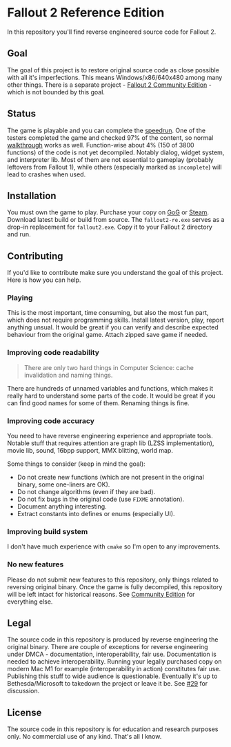 # Fallout 2 Reference Edition

In this repository you'll find reverse engineered source code for Fallout 2.

## Goal

The goal of this project is to restore original source code as close possible with all it's imperfections. This means Windows/x86/640x480 among many other things. There is a separate project - [Fallout 2 Community Edition](https://github.com/alexbatalov/fallout2-ce) - which is not bounded by this goal.

## Status

The game is playable and you can complete the [speedrun](https://fallout.fandom.com/wiki/Forum:Speedrun#Fallout_2). One of the testers completed the game and checked 97% of the content, so normal [walkthrough](https://lemmings19.github.io/fallout-2-walkthrough/) works as well. Function-wise about 4% (150 of 3800 functions) of the code is not yet decompiled. Notably dialog, widget system, and interpreter lib. Most of them are not essential to gameplay (probably leftovers from Fallout 1), while others (especially marked as `incomplete`) will lead to crashes when used.

## Installation

You must own the game to play. Purchase your copy on [GoG](https://www.gog.com/game/fallout_2) or [Steam](https://store.steampowered.com/app/38410). Download latest build or build from source. The `fallout2-re.exe` serves as a drop-in replacement for `fallout2.exe`. Copy it to your Fallout 2 directory and run.

## Contributing

If you'd like to contribute make sure you understand the goal of this project. Here is how you can help.

### Playing

This is the most important, time consuming, but also the most fun part, which does not require programming skills. Install latest version, play, report anything unsual. It would be great if you can verify and describe expected behaviour from the original game. Attach zipped save game if needed.

### Improving code readability

> There are only two hard things in Computer Science: cache invalidation and naming things.

There are hundreds of unnamed variables and functions, which makes it really hard to understand some parts of the code. It would be great if you can find good names for some of them. Renaming things is fine.

### Improving code accuracy

You need to have reverse engineering experience and appropriate tools. Notable stuff that requires attention are graph lib (LZSS implementation), movie lib, sound, 16bpp support, MMX blitting, world map.

Some things to consider (keep in mind the goal):
- Do not create new functions (which are not present in the original binary, some one-liners are OK).
- Do not change algorithms (even if they are bad).
- Do not fix bugs in the original code (use `FIXME` annotation).
- Document anything interesting.
- Extract constants into defines or enums (especially UI).

### Improving build system

I don't have much experience with `cmake` so I'm open to any improvements.

### No new features

Please do not submit new features to this repository, only things related to reversing original binary. Once the game is fully decompiled, this repository will be left intact for historical reasons. See [Community Edition](https://github.com/alexbatalov/fallout2-ce) for everything else.

## Legal

The source code in this repository is produced by reverse engineering the original binary. There are couple of exceptions for reverse engineering under DMCA - documentation, interoperability, fair use. Documentation is needed to achieve interoperability. Running your legally purchased copy on modern Mac M1 for example (interoperability in action) constitutes fair use. Publishing this stuff to wide audience is questionable. Eventually it's up to Bethesda/Microsoft to takedown the project or leave it be. See [#29](https://github.com/alexbatalov/fallout2-re/issues/29) for discussion.

## License

The source code in this repository is for education and research purposes only. No commercial use of any kind. That's all I know.
